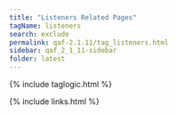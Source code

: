 ```yaml
---
title: "Listeners Related Pages"
tagName: listeners
search: exclude
permalink: qaf-2.1.11/tag_listeners.html
sidebar: qaf_2_1_11-sidebar
folder: latest
---
```

{% include taglogic.html %}

{% include links.html %}
